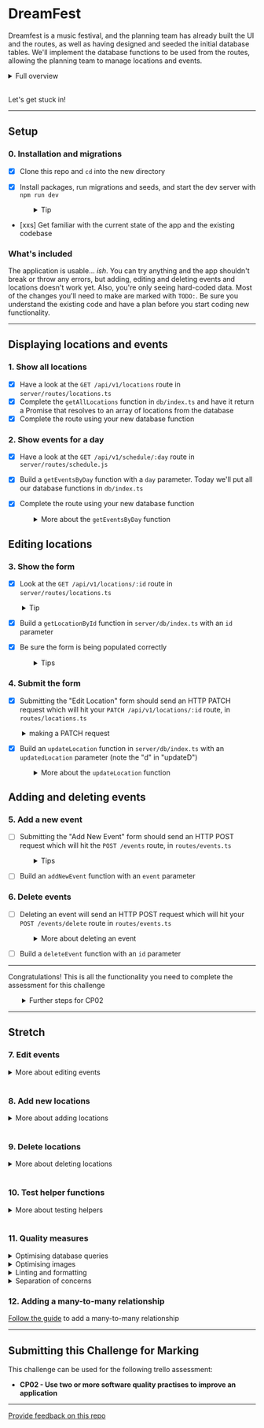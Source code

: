 # DreamFest

Dreamfest is a music festival, and the planning team has already built the UI and the routes, as well as having designed and seeded the initial database tables. We'll implement the database functions to be used from the routes, allowing the planning team to manage locations and events.

<details>
  <summary>Full overview</summary>

You've just landed your first dev role and you're responsible for creating an app that manages DreamFest, a wholesome three day festival that offers attendees daily yoga and meditation, arts and crafts, healthy eateries, wellbeing workshops and sweet beats.

Your app needs to give the festival organisers the ability to add **locations** and to add **events** at those locations. As plans change, they will also need to be able to add, edit and delete events.

Fortunately, the team has already confirmed the venue and dates so they know how many locations they need. They have also confirmed some partners and bands so they can begin slotting them in when your app is ready. The current planning has been prepared as seed data for your database.

The design team has worked up the UI and routes, but they haven't yet connected them to the database. That's where you come in. You'll implement the database functions to be used from the routes.

</details>
<br />

Let's get stuck in!

---

## Setup

### 0. Installation and migrations

- [x] Clone this repo and `cd` into the new directory
- [x] Install packages, run migrations and seeds, and start the dev server with `npm run dev`
  <details style="padding-left: 2em">
    <summary>Tip</summary>

  Commands might look like this:

  ```
  npm i
  npm run knex migrate:latest
  npm run knex seed:run
  npm run dev
  ```

  This will create and populate the database with the existing migrations and seeds, and start the server.
  </details>

- [xxs] Get familiar with the current state of the app and the existing codebase

### What's included

The application is usable... _ish_. You can try anything and the app shouldn't break or throw any errors, but adding, editing and deleting events and locations doesn't work yet. Also, you're only seeing hard-coded data. Most of the changes you'll need to make are marked with `TODO:`. Be sure you understand the existing code and have a plan before you start coding new functionality.

---

## Displaying locations and events

### 1. Show all locations

- [x] Have a look at the `GET /api/v1/locations` route in `server/routes/locations.ts`
- [x] Complete the `getAllLocations` function in `db/index.ts` and have it return a Promise that resolves to an array of locations from the database
- [x] Complete the route using your new database function

### 2. Show events for a day

- [x] Have a look at the `GET /api/v1/schedule/:day` route in `server/routes/schedule.js`
- [x] Build a `getEventsByDay` function with a `day` parameter. Today we'll put all our database functions in `db/index.ts`
- [x] Complete the route using your new database function

  <details style="padding-left: 2em">
    <summary>More about the <code>getEventsByDay</code> function</summary>

  1. JOIN the `events` and `locations` tables WHERE `events.location_id = locations.id`
  2. Filter (`where`) the results for only events where the day matches. Remember to pass the `day` when you call your function!
  3. Note that the `events` and `locations` tables both have `name`, `description`, and `id` columns. How can you specify which one to use when? What is the shape of the data that the component is expecting? **Hint: look at the shape of the hard-coded sample data in `server/routes/schedule.js`**

  If some data isn't displaying in the app, try using `console.log` to look at your data, so that you can compare it to the sample data

  - In particular, if you're sending the `day` property correctly, then the heading in the app should say "Events: Friday", "Events: Saturday" or "Events: Sunday". If it just says "Events:", take another look at your data!
  </details>

## Editing locations

### 3. Show the form

- [x] Look at the `GET /api/v1/locations/:id` route in `server/routes/locations.ts`
<details style="padding-left: 2em">
  <summary>Tip</summary>
  
  This route supplies the current data to the form, ready for the user to edit it.
</details>

- [x] Build a `getLocationById` function in `server/db/index.ts` with an `id` parameter
- [x] Be sure the form is being populated correctly
  <details style="padding-left: 2em">
    <summary>Tips</summary>

  - If it's not working, try the trouble-shooting strategies from section 2
  - Can `.first()` help you here?
  </details>

### 4. Submit the form

- [x] Submitting the "Edit Location" form should send an HTTP PATCH request which will hit your `PATCH /api/v1/locations/:id` route, in `routes/locations.ts`
<details style="padding-left: 2em">
  <summary>making a PATCH request</summary>
This component uses the `useEditLocation` hook, from `client/hooks/api.ts`, this provides a react-query
mutation that makes PATCH requests to a specific location.
</details>

- [x] Build an `updateLocation` function in `server/db/index.ts` with an `updatedLocation` parameter (note the "d" in "updateD")

  <details style="padding-left: 2em">
    <summary>More about the <code>updateLocation</code> function</summary>

  If you find yourself struggling with the `updatedLocation` (object) parameter, you might start by using `id`, `name` and `description` parameters instead.

  - UPDATE the `locations` table with the updated location details
  </details>

## Adding and deleting events

### 5. Add a new event

- [ ] Submitting the "Add New Event" form should send an HTTP POST request which will hit the `POST /events` route, in `routes/events.ts`
  <details style="padding-left: 2em">
    <summary>Tips</summary>

  - You likely need to rename the `locationId` property of the body object to be `location_id` before passing it to the database
  - You may also want to ensure that `location_id` has a type of `Number` rather than `String`
  </details>

- [ ] Build an `addNewEvent` function with an `event` parameter

### 6. Delete events

- [ ] Deleting an event will send an HTTP POST request which will hit your `POST /events/delete` route in `routes/events.ts`
  <details style="padding-left: 2em">
    <summary>More about deleting an event</summary>
    
    Within the site, you will find the delete button on the same page you edit an event

  - Note that the "Edit event" page is currently displaying hard-coded details in the form (you'll fix this in the next step), but to check if this page is correct at this stage, click "Edit event" on (for example) the "Cutest Puppy Awards" card, you should then find yourself at the front-end route `/events/4/edit`, 4 being the id of the event (as seen in your seeds).
  - The "Delete event" button should be able to delete "Cutest Puppy Awards" (id 4) even though the displayed details are for "Slushie Apocalypse I" as you will find it uses the id provided by the url, not the hardcoded data.
  </details>

- [ ] Build a `deleteEvent` function with an `id` parameter

---

Congratulations! This is all the functionality you need to complete the assessment for this challenge

<details style="padding-left: 2em">
  <summary>Further steps for CP02</summary>

  - Accessibility
    - Check at least pages or two views (including a form - either edit location or edit event) with WAVE
    - Manually check keyboard navigability of two pages or views (including a form)

  - Performance
    - Convert the current image files in the `public/images` folder from jpeg into a better performing format and size
    - Check that the images still appear on the page. (You may need to modify the image source in `client/styles/main.css`)

  - Testing
    - Complete the frontend `client/__tests__/DeletingAnEvent.test.ts` test file to test delete functionality for an event
    - Complete the backend `server/__tests__/DeletingAnEvent.test.ts` test file to test delete functionality for an event

  Check out the CP02 Trello ticket for more information
</details>

---

## Stretch

### 7. Edit events

<details>
  <summary>More about editing events</summary>

**Show the form**

1. Look at the `GET /events/:id` route in `routes/events.ts`. This route supplies the current data to the "Edit Event" form, ready for the user to edit it.
2. Build a `getEventById` function with an `id` parameter. Use this in your route.

**Update the form**

3. Like the "Add new event" form above, the "Edit event" form also needs a list of locations from the database. We can use `getAllLocations` for a third time, but this time we need to modify the data before we send it to the form, so that our data records which location is the current location for this event
   - Maybe you could use an array function here?
4. Make sure you call `getEventById` first, and then `getAllLocations`
   - You're managing three bits of data here: `days`, `event` and `locations`, how will you manage this data so that each function in the promise chain can see everything it needs to see?

**Submit the form**

5. Build an `updateEvent` function with an `updatedEvent` parameter
6. Update `PATCH /events/:id` in `routes/events.ts`
</details>
<br />

### 8. Add new locations

<details>
  <summary>More about adding locations</summary>

You'll need to create new things in this step, but referring to existing features will help.

**Show the form**

1. In `client/components/LocationsList.tsx`, create an "Add Location" link (similar to the "Add Event" link in `client/components/DaySchedule.tsx`)
2. Create a new component at `client/components/NewLocation.tsx`
   - Look at `client/components/EditLocation.tsx` and `client/components/NewEvent.tsx` for guidance
3. add a client-side route in `client/routes.tsx` so that `/locations/add` shows our new component

**Submit the form**

4. Create a `POST /api/v1/locations` route in `routes/locations.ts`
5. Build an `addNewLocation` function with a `locationInfo` parameter
6. Create a hook with `useMutation` to connect our `NewLocation` component to the API

- Refer to `client/hooks/use-create-event.ts` when writing your hook function
</details>
<br />

### 9. Delete locations

<details>
  <summary>More about deleting locations</summary>

You'll need to create new things in this step too, but referring to existing features will help.

**Create link**

1. Add a new "Delete" form and button to `client/components/EditLocation.tsx` (see `client/components/EditEvent.tsx`)
   - Pass the `id` as a hidden form field

**Create route**

2. Create a `DELETE /api/v1/locations/:id` route in `routes/locations.ts`
3. Build a `deleteLocation` function with an `id` parameter
_ If you delete a location that has an event, what happens to the event? Why?_
</details>
<br />

### 10. Test helper functions

<details>
  <summary>More about testing helpers</summary>

Some tests have been created in `helpers.test.ts` but they haven't been written yet. They are just testing the functions exported from `helpers.ts` so they should be pretty easy (as far as testing goes). Some of the functionality hasn't been implemented in the helper functions, so you'll need to do that too. Perhaps this is a good time to revisit test-driven development (write the tests before implementing the functionality in `helpers.ts`). Remember red, green, refactor! \* Note that the `validateDay` function will use a `days` parameter if one is supplied, or if not then it will use the hard-coded `eventDays` value (similar to `db = connection` that you've been using in your functions)

</details>
<br />

### 11. Quality measures

<details>
  <summary>Optimising database queries</summary>

With database queries, it's often most efficient to ask for only the data you need. Take a look at `getAllLocations`, and you might notice that selecting all fields will include the `description` data. But the description data for the full set of locations is only used by the `showLocations.hbs` view. Every other time we call `getAllLocations` the `description` is not used.

Consider writing a separate db function (perhaps `getAllLocationsWithDesc`?) to request the complete data when needed, and updating `getAllLocations` to request only the necessary fields in all other cases.

</details>

<details>
  <summary>Optimising images</summary>

Another way to improve the performance of a site is by making sure images are fit for purpose. Saving images to the best format and resolution will ensure you don't unnecessarily slow down the experience for users. For more detail, check out [this resource](https://web.dev/fast/#optimize-your-images).

</details>

<details>
  <summary>Linting and formatting</summary>

We've already put in place automatic tools that help to format your code in a consistent way. This helps others read your code and makes your life easier, too! If you've ever noticed that whitespace or quotes change when you save a file, you've seen Prettier in action. In addition, we've set up a set of "lint" rules which may have caused angry-looking underlines on your code. You can explicitly cause eslint to run and output errors and warnings by running `npm run lint` from the command line. Fix any problems it informs you of, and your code will be that much cleaner.

</details>

<details>
  <summary>Separation of concerns</summary>

Separation of concerns is the idea that a function, component, or file should have a single responsibility. Having CSS in a separate file from your HTML is one early example. You will likely have been doing this without thinking too much about it, but check to make sure that your functions and files aren't doing too much. If you find a function that's doing several things, refactor it! Separation of concerns helps keep code maintainable and testable.

</details>

### 12. Adding a many-to-many relationship

[Follow the guide](./doc/stretch-many-to-many.md) to add a many-to-many relationship

---

## Submitting this Challenge for Marking

This challenge can be used for the following trello assessment:
 
- **CP02 - Use two or more software quality practises to improve an application**

--- 

[Provide feedback on this repo](https://docs.google.com/forms/d/e/1FAIpQLSfw4FGdWkLwMLlUaNQ8FtP2CTJdGDUv6Xoxrh19zIrJSkvT4Q/viewform?usp=pp_url&entry.1958421517=dreamfest)
